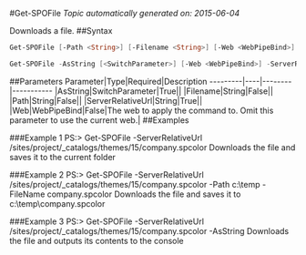 #Get-SPOFile
*Topic automatically generated on: 2015-06-04*

Downloads a file.
##Syntax
```powershell
Get-SPOFile [-Path <String>] [-Filename <String>] [-Web <WebPipeBind>] -ServerRelativeUrl <String>
```


```powershell
Get-SPOFile -AsString [<SwitchParameter>] [-Web <WebPipeBind>] -ServerRelativeUrl <String>
```


##Parameters
Parameter|Type|Required|Description
---------|----|--------|-----------
|AsString|SwitchParameter|True||
|Filename|String|False||
|Path|String|False||
|ServerRelativeUrl|String|True||
|Web|WebPipeBind|False|The web to apply the command to. Omit this parameter to use the current web.|
##Examples

###Example 1
    PS:> Get-SPOFile -ServerRelativeUrl /sites/project/_catalogs/themes/15/company.spcolor
Downloads the file and saves it to the current folder

###Example 2
    PS:> Get-SPOFile -ServerRelativeUrl /sites/project/_catalogs/themes/15/company.spcolor -Path c:\temp -FileName company.spcolor
Downloads the file and saves it to c:\temp\company.spcolor

###Example 3
    PS:> Get-SPOFile -ServerRelativeUrl /sites/project/_catalogs/themes/15/company.spcolor -AsString
Downloads the file and outputs its contents to the console
<!-- Ref: A907852DF19A586C8613EBF03BCD27ED -->